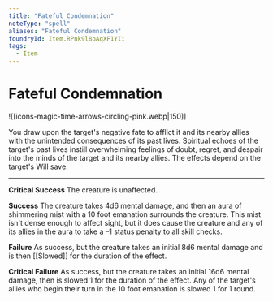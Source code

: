 ```yaml
---
title: "Fateful Condemnation"
noteType: "spell"
aliases: "Fateful Condemnation"
foundryId: Item.RPnk9l8oAqXF1YIi
tags:
  - Item
---
```


# Fateful Condemnation
![[icons-magic-time-arrows-circling-pink.webp|150]]

You draw upon the target's negative fate to afflict it and its nearby allies with the unintended consequences of its past lives. Spiritual echoes of the target's past lives instill overwhelming feelings of doubt, regret, and despair into the minds of the target and its nearby allies. The effects depend on the target's Will save.

* * *

**Critical Success** The creature is unaffected.

**Success** The creature takes 4d6 mental damage, and then an aura of shimmering mist with a 10 foot emanation surrounds the creature. This mist isn't dense enough to affect sight, but it does cause the creature and any of its allies in the aura to take a –1 status penalty to all skill checks.

**Failure** As success, but the creature takes an initial 8d6 mental damage and is then [[Slowed]] for the duration of the effect.

**Critical Failure** As success, but the creature takes an initial 16d6 mental damage, then is slowed 1 for the duration of the effect. Any of the target's allies who begin their turn in the 10 foot emanation is slowed 1 for 1 round.
